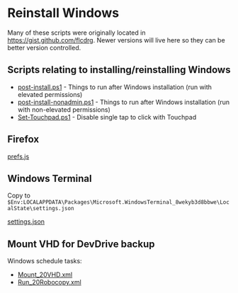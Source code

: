 # Reinstall Windows

Many of these scripts were originally located in <https://gist.github.com/flcdrg>. Newer versions will live here so they can be better version controlled.

## Scripts relating to installing/reinstalling Windows

- [post-install.ps1](post-install.ps1) - Things to run after Windows installation (run with elevated permissions)
- [post-install-nonadmin.ps1](post-install-nonadmin.ps1) - Things to run after Windows installation (run with non-elevated permissions)
- [Set-Touchpad.ps1](Set-Touchpad.ps1) - Disable single tap to click with Touchpad

## Firefox

[prefs.js](prefs.js)

## Windows Terminal

Copy to `$Env:LOCALAPPDATA\Packages\Microsoft.WindowsTerminal_8wekyb3d8bbwe\LocalState\settings.json`

[settings.json](settings.json)

## Mount VHD for DevDrive backup

Windows schedule tasks:

- [Mount_20VHD.xml](Mount_20VHD.xml)
- [Run_20Robocopy.xml](Run_20Robocopy.xml)
